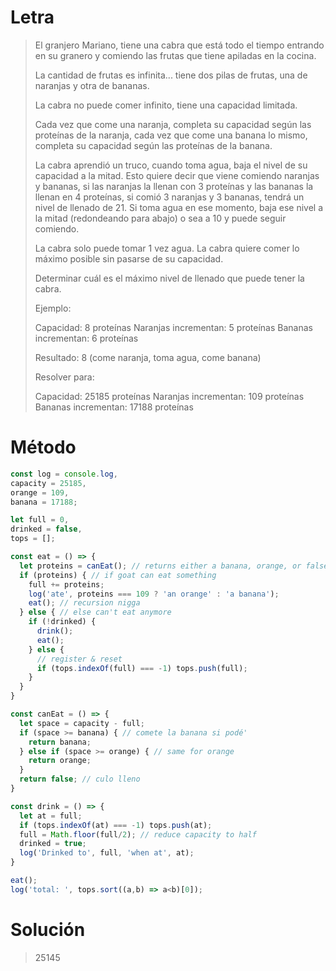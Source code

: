 # Letra

> El granjero Mariano, tiene una cabra que está todo el tiempo entrando en su granero y comiendo las frutas que tiene apiladas en la cocina.
>
> La cantidad de frutas es infinita... tiene dos pilas de frutas, una de naranjas y otra de bananas.
>
> La cabra no puede comer infinito, tiene una capacidad limitada.
>
> Cada vez que come una naranja, completa su capacidad según las proteínas de la naranja, cada vez que come una banana lo mismo, completa su capacidad según las proteínas de la banana.
>
> La cabra aprendió un truco, cuando toma agua, baja el nivel de su capacidad a la mitad. Esto quiere decir que viene comiendo naranjas y bananas, si las naranjas la llenan con 3 proteínas y las bananas la llenan en 4 proteínas, si comió 3 naranjas y 3 bananas, tendrá un nivel de llenado de 21. Si toma agua en ese momento, baja ese nivel a la mitad (redondeando para abajo) o sea a 10 y puede seguir comiendo.
>
> La cabra solo puede tomar 1 vez agua. La cabra quiere comer lo máximo posible sin pasarse de su capacidad.
>
> Determinar cuál es el máximo nivel de llenado que puede tener la cabra.
>
> Ejemplo:
>
> Capacidad: 8 proteínas
> Naranjas incrementan: 5 proteínas
> Bananas incrementan: 6 proteínas
>
> Resultado: 8 (come naranja, toma agua, come banana)
>
> Resolver para:
>
> Capacidad: 25185 proteínas
> Naranjas incrementan: 109 proteínas
> Bananas incrementan: 17188 proteínas

# Método

```js
const log = console.log,
capacity = 25185,
orange = 109,
banana = 17188;

let full = 0,
drinked = false,
tops = [];

const eat = () => {
  let proteins = canEat(); // returns either a banana, orange, or false
  if (proteins) { // if goat can eat something
    full += proteins;
    log('ate', proteins === 109 ? 'an orange' : 'a banana');
    eat(); // recursion nigga
  } else { // else can't eat anymore
    if (!drinked) {
      drink();
      eat();
    } else {
      // register & reset
      if (tops.indexOf(full) === -1) tops.push(full);
    }
  }
}

const canEat = () => {
  let space = capacity - full;
  if (space >= banana) { // comete la banana si podé'
    return banana;
  } else if (space >= orange) { // same for orange
    return orange;
  }
  return false; // culo lleno
}

const drink = () => {
  let at = full;
  if (tops.indexOf(at) === -1) tops.push(at);
  full = Math.floor(full/2); // reduce capacity to half
  drinked = true;
  log('Drinked to', full, 'when at', at);
}

eat();
log('total: ', tops.sort((a,b) => a<b)[0]);
```

# Solución

> 25145
